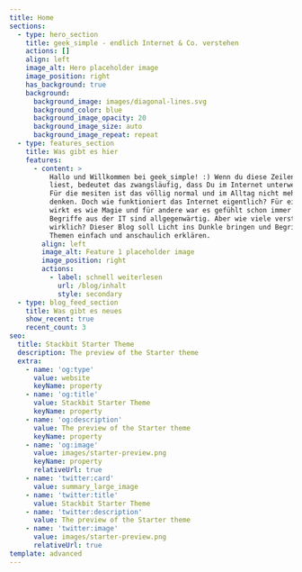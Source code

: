 ```yaml
---
title: Home
sections:
  - type: hero_section
    title: geek_simple - endlich Internet & Co. verstehen
    actions: []
    align: left
    image_alt: Hero placeholder image
    image_position: right
    has_background: true
    background:
      background_image: images/diagonal-lines.svg
      background_color: blue
      background_image_opacity: 20
      background_image_size: auto
      background_image_repeat: repeat
  - type: features_section
    title: Was gibt es hier
    features:
      - content: >
          Hallo und Willkommen bei geek_simple! :) Wenn du diese Zeilen hier
          liest, bedeutet das zwangsläufig, dass Du im Internet unterwegs bist.
          Für die mesiten ist das völlig normal und im Alltag nicht mehr weg zu
          denken. Doch wie funktioniert das Internet eigentlich? Für einige
          wirkt es wie Magie und für andere war es gefühlt schon immer da. Viele
          Begriffe aus der IT sind allgegenwärtig. Aber wie viele verstehen wir
          wirklich? Dieser Blog soll Licht ins Dunkle bringen und Begriffe sowie
          Themen einfach und anschaulich erklären.
        align: left
        image_alt: Feature 1 placeholder image
        image_position: right
        actions:
          - label: schnell weiterlesen
            url: /blog/inhalt
            style: secondary
  - type: blog_feed_section
    title: Was gibt es neues
    show_recent: true
    recent_count: 3
seo:
  title: Stackbit Starter Theme
  description: The preview of the Starter theme
  extra:
    - name: 'og:type'
      value: website
      keyName: property
    - name: 'og:title'
      value: Stackbit Starter Theme
      keyName: property
    - name: 'og:description'
      value: The preview of the Starter theme
      keyName: property
    - name: 'og:image'
      value: images/starter-preview.png
      keyName: property
      relativeUrl: true
    - name: 'twitter:card'
      value: summary_large_image
    - name: 'twitter:title'
      value: Stackbit Starter Theme
    - name: 'twitter:description'
      value: The preview of the Starter theme
    - name: 'twitter:image'
      value: images/starter-preview.png
      relativeUrl: true
template: advanced
---
```

